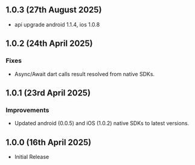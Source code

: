## 1.0.3 (27th August 2025)
* api upgrade android 1.1.4, ios 1.0.8

## 1.0.2 (24th April 2025)
### Fixes
* Async/Await dart calls result resolved from native SDKs.

## 1.0.1 (23rd April 2025)
### Improvements
* Updated android (0.0.5) and iOS (1.0.2) native SDKs to latest versions.

## 1.0.0 (16th April 2025)

* Initial Release